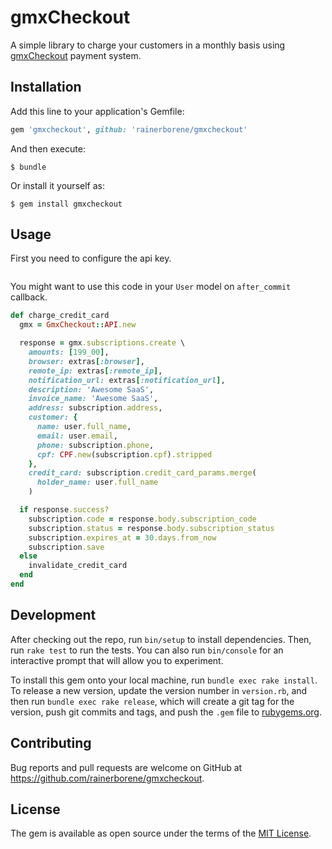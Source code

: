 # gmxCheckout

A simple library to charge your customers in a monthly basis using
[gmxCheckout](https://www.gmxcheckout.com.br/) payment system.

## Installation

Add this line to your application's Gemfile:

```ruby
gem 'gmxcheckout', github: 'rainerborene/gmxcheckout'
```

And then execute:

    $ bundle

Or install it yourself as:

    $ gem install gmxcheckout

## Usage

First you need to configure the api key.

```ruby

```

You might want to use this code in your `User` model on `after_commit` callback.

```ruby
def charge_credit_card
  gmx = GmxCheckout::API.new

  response = gmx.subscriptions.create \
    amounts: [199_00],
    browser: extras[:browser],
    remote_ip: extras[:remote_ip],
    notification_url: extras[:notification_url],
    description: 'Awesome SaaS',
    invoice_name: 'Awesome SaaS',
    address: subscription.address,
    customer: {
      name: user.full_name,
      email: user.email,
      phone: subscription.phone,
      cpf: CPF.new(subscription.cpf).stripped
    },
    credit_card: subscription.credit_card_params.merge(
      holder_name: user.full_name
    )

  if response.success?
    subscription.code = response.body.subscription_code
    subscription.status = response.body.subscription_status
    subscription.expires_at = 30.days.from_now
    subscription.save
  else
    invalidate_credit_card
  end
end
```

## Development

After checking out the repo, run `bin/setup` to install dependencies. Then, run `rake test` to run the tests. You can also run `bin/console` for an interactive prompt that will allow you to experiment.

To install this gem onto your local machine, run `bundle exec rake install`. To release a new version, update the version number in `version.rb`, and then run `bundle exec rake release`, which will create a git tag for the version, push git commits and tags, and push the `.gem` file to [rubygems.org](https://rubygems.org).

## Contributing

Bug reports and pull requests are welcome on GitHub at https://github.com/rainerborene/gmxcheckout.

## License

The gem is available as open source under the terms of the [MIT License](http://opensource.org/licenses/MIT).
